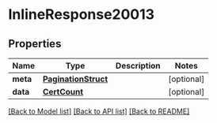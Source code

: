 # InlineResponse20013

## Properties
Name | Type | Description | Notes
------------ | ------------- | ------------- | -------------
**meta** | [**PaginationStruct**](PaginationStruct.md) |  | [optional] 
**data** | [**CertCount**](CertCount.md) |  | [optional] 

[[Back to Model list]](../README.md#documentation-for-models) [[Back to API list]](../README.md#documentation-for-api-endpoints) [[Back to README]](../README.md)

